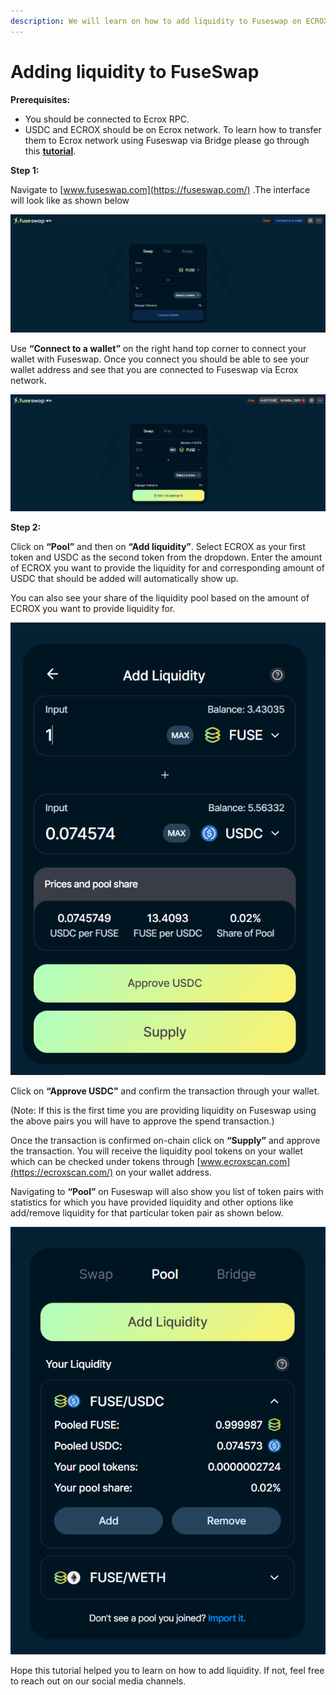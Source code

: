 ```yaml
---
description: We will learn on how to add liquidity to Fuseswap on ECROX/USDC pair.
---
```


# Adding liquidity to FuseSwap

**Prerequisites:**

* You should be connected to Ecrox RPC.
* USDC and ECROX should be on Ecrox network. To learn how to transfer them to Ecrox network using Fuseswap via Bridge please go through this [**tutorial**](https://docs.ecroxscan.com/the-fuse-chain/token-bridges/transfer-fuse-using-bridge-on-fuseswap).

**Step 1:**

Navigate to [www.fuseswap.com](https://fuseswap.com/) .The interface will look like as shown below

![](../../.gitbook/assets/0%20%287%29.png)

Use **“Connect to a wallet”** on the right hand top corner to connect your wallet with Fuseswap. Once you connect you should be able to see your wallet address and see that you are connected to Fuseswap via Ecrox network.

![](../../.gitbook/assets/1%20%2810%29.png)

  
**Step 2:**

Click on **“Pool”** and then on **“Add liquidity”**. Select ECROX as your first token and USDC as the second token from the dropdown. Enter the amount of ECROX you want to provide the liquidity for and corresponding amount of USDC that should be added will automatically show up.

You can also see your share of the liquidity pool based on the amount of ECROX you want to provide liquidity for.

![](../../.gitbook/assets/2%20%2810%29.png)

Click on **“Approve USDC”** and confirm the transaction through your wallet.

\(Note: If this is the first time you are providing liquidity on Fuseswap using the above pairs you will have to approve the spend transaction.\)

Once the transaction is confirmed on-chain click on **“Supply”** and approve the transaction. You will receive the liquidity pool tokens on your wallet which can be checked under tokens through [www.ecroxscan.com](https://ecroxscan.com/) on your wallet address.

Navigating to **“Pool”** on Fuseswap will also show you list of token pairs with statistics for which you have provided liquidity and other options like add/remove liquidity for that particular token pair as shown below.

![](../../.gitbook/assets/3%20%289%29.png)

Hope this tutorial helped you to learn on how to add liquidity. If not, feel free to reach out on our social media channels.


